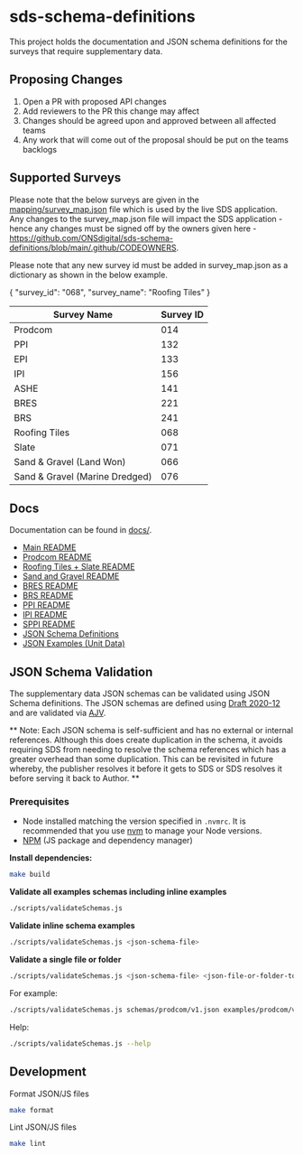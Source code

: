 # sds-schema-definitions

This project holds the documentation and JSON schema definitions for the surveys that require supplementary data.

## Proposing Changes

1. Open a PR with proposed API changes
2. Add reviewers to the PR this change may affect
3. Changes should be agreed upon and approved between all affected teams
4. Any work that will come out of the proposal should be put on the teams backlogs

## Supported Surveys

Please note that the below surveys are given in the [mapping/survey_map.json](mapping/survey_map.json) file which is used by the live SDS application.
Any changes to the survey_map.json file will impact the SDS application - hence any changes must be signed off by the owners
given here - https://github.com/ONSdigital/sds-schema-definitions/blob/main/.github/CODEOWNERS.

Please note that any new survey id must be added in survey_map.json as a dictionary as shown in the below example.

{ "survey_id": "068", "survey_name": "Roofing Tiles" }

| Survey Name                    | Survey ID |
| ------------------------------ | --------- |
| Prodcom                        | 014       |
| PPI                            | 132       |
| EPI                            | 133       |
| IPI                            | 156       |
| ASHE                           | 141       |
| BRES                           | 221       |
| BRS                            | 241       |
| Roofing Tiles                  | 068       |
| Slate                          | 071       |
| Sand & Gravel (Land Won)       | 066       |
| Sand & Gravel (Marine Dredged) | 076       |

## Docs

Documentation can be found in [docs/](./docs).

- [Main README](docs/README.md)
- [Prodcom README](docs/prodcom.md)
- [Roofing Tiles + Slate README](docs/roofing_tiles_slate)
- [Sand and Gravel README](docs/sand_and_gravel)
- [BRES README](docs/bres.md)
- [BRS README](docs/brs.md)
- [PPI README](docs/ppi.md)
- [IPI README](docs/ipi.md)
- [SPPI README](docs/sppi.md)
- [JSON Schema Definitions](schemas)
- [JSON Examples (Unit Data)](examples)

## JSON Schema Validation

The supplementary data JSON schemas can be validated using JSON Schema definitions. The JSON schemas are defined using [Draft 2020-12](https://json-schema.org/specification-links.html#2020-12) and are validated via [AJV](https://ajv.js.org/).

** Note: Each JSON schema is self-sufficient and has no external or internal references. Although this does create duplication in the schema, it avoids requiring SDS from needing to resolve the schema references which has a greater overhead than some duplication. This can be revisited in future whereby, the publisher resolves it before it gets to SDS or SDS resolves it before serving it back to Author. **

### Prerequisites

- Node installed matching the version specified in `.nvmrc`. It is recommended that you use [nvm](https://github.com/nvm-sh/nvm) to manage your Node versions.
- [NPM](https://docs.npmjs.com/downloading-and-installing-node-js-and-npm) (JS package and dependency manager)

**Install dependencies:**

```bash
make build
```

**Validate all examples schemas including inline examples**

```bash
./scripts/validateSchemas.js
```

**Validate inline schema examples**

```bash
./scripts/validateSchemas.js <json-schema-file>
```

**Validate a single file or folder**

```bash
./scripts/validateSchemas.js <json-schema-file> <json-file-or-folder-to-validate>
```

For example:

```bash
./scripts/validateSchemas.js schemas/prodcom/v1.json examples/prodcom/v1.json
```

Help:

```bash
./scripts/validateSchemas.js --help
```

## Development

Format JSON/JS files

```bash
make format
```

Lint JSON/JS files

```bash
make lint
```
